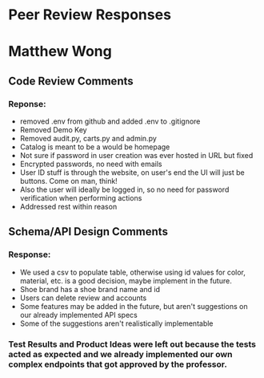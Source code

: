 # Peer Review Responses
# Matthew Wong
## Code Review Comments
### Reponse: 
- removed .env from github and added .env to .gitignore
- Removed Demo Key
- Removed audit.py, carts.py and admin.py
- Catalog is meant to be a would be homepage
- Not sure if password in user creation was ever hosted in URL but fixed
- Encrypted passwords, no need with emails
- User ID stuff is through the website, on user's end the UI will just be buttons. Come on man, think!
- Also the user will ideally be logged in, so no need for password verification when performing actions
- Addressed rest within reason
## Schema/API Design Comments
### Response:
- We used a csv to populate table, otherwise using id values for color, material, etc. is a good decision, maybe implement in the future.
- Shoe brand has a shoe brand name and id
- Users can delete review and accounts
- Some features may be added in the future, but aren't suggestions on our already implemented API specs
- Some of the suggestions aren't realistically implementable
### Test Results and Product Ideas were left out because the tests acted as expected and we already implemented our own complex endpoints that got approved by the professor.
